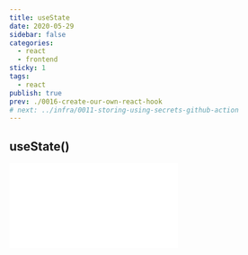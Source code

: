 ```yaml
---
title: useState
date: 2020-05-29
sidebar: false
categories:
  - react
  - frontend
sticky: 1
tags:
  - react
publish: true
prev: ./0016-create-our-own-react-hook
# next: ../infra/0011-storing-using-secrets-github-action
---
```


## useState()
<iframe src="//player.bilibili.com/player.html?aid=413264184&bvid=BV15V411C7wW&cid=195889331&page=1" scrolling="no" border="0" frameborder="no" framespacing="0" allowfullscreen="true"> </iframe>
